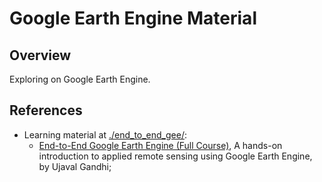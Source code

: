 # Google Earth Engine Material

## Overview

Exploring on Google Earth Engine.

## References

- Learning material at [./end_to_end_gee/](./end_to_end_gee/):
    - [End-to-End Google Earth Engine (Full Course)](https://courses.spatialthoughts.com/end-to-end-gee.html), A hands-on introduction to applied remote sensing using Google Earth Engine, by Ujaval Gandhi;